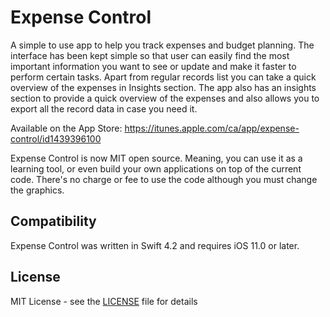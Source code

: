 # Expense Control

A simple to use app to help you track expenses and budget planning. The interface has been kept simple so that user can easily find the most important information you want to see or update and make it faster to perform certain tasks. Apart from regular records ​list you can take a quick overview of the expenses in Insights section. The app also has an insights section to provide a quick overview of the expenses and also allows you to export all the record data in case you need it.

Available on the App Store: https://itunes.apple.com/ca/app/expense-control/id1439396100

Expense Control is now MIT open source. Meaning, you can use it as a learning tool, or even build your own applications on top of the current code. There's no charge or fee to use the code although you must change the graphics.

## Compatibility

Expense Control was written in Swift 4.2 and requires iOS 11.0 or later.

## License

MIT License - see the [LICENSE](LICENSE) file for details
